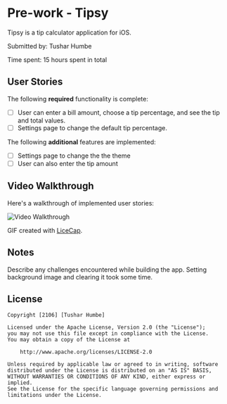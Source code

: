 # Pre-work - Tipsy

Tipsy is a tip calculator application for iOS.

Submitted by: Tushar Humbe

Time spent: 15 hours spent in total

## User Stories

The following **required** functionality is complete:

* [ ] User can enter a bill amount, choose a tip percentage, and see the tip and total values. 
* [ ] Settings page to change the default tip percentage.

The following **additional** features are implemented:

- [ ] Settings page to change the the theme
- [ ] User can also enter the tip amount

## Video Walkthrough 

Here's a walkthrough of implemented user stories:

<img src='http://imgur.com/a/KjToa' title='Video Walkthrough' width='' alt='Video Walkthrough' />

GIF created with [LiceCap](http://www.cockos.com/licecap/).

## Notes

Describe any challenges encountered while building the app.
Setting background image and clearing it took some time.

## License

    Copyright [2106] [Tushar Humbe]

    Licensed under the Apache License, Version 2.0 (the "License");
    you may not use this file except in compliance with the License.
    You may obtain a copy of the License at

        http://www.apache.org/licenses/LICENSE-2.0

    Unless required by applicable law or agreed to in writing, software
    distributed under the License is distributed on an "AS IS" BASIS,
    WITHOUT WARRANTIES OR CONDITIONS OF ANY KIND, either express or implied.
    See the License for the specific language governing permissions and
    limitations under the License.
